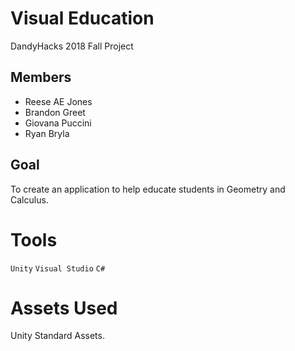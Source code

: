 # Visual Education
DandyHacks 2018 Fall Project

## Members
 - Reese AE Jones
 - Brandon Greet
 - Giovana Puccini
 - Ryan Bryla

## Goal
To create an application to help educate students in Geometry and Calculus.

# Tools
`Unity` `Visual Studio` `C#`

# Assets Used
Unity Standard Assets.


